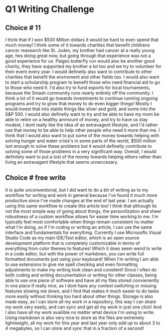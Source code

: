 # Q1 Writing Challenge

## Choice # 11

I think that if I won $500 Million dollars it would be hard to even spend that much money! I think some of it towards charities that benefit childrens cancer reasearch like St. Judes, my brother had cancer at a really young age, hes doing great now, but going through that experience was not a good experience for us. Paiges butterfly run would also be another good charity, they have supported my brother a lot too and we try to volunteer for their event every year. I would definetly also want to contribute to other charities that benefit the enviroment and other fields too. I would also want to start a scholarship program to benefit those who need financial aid to go to those who need it. I'd also try to fund esports for local tournaments, because the Smash community runs nearly entirely off the community.  I think a lot of it would go towards investments to continue running ongoing programs and try to grow that money to do even bigger things! Mostly I would invest that into stable things like silver and gold, and some into the S&P 500. I would also definetly want to try and be able to have my mom be able to retire on a healthy ammount of money, and try to have us stay modest, I dont really like the idea of an extravagent lifestyle, and I'd rather use that money to be able to help other people who need it more than me. I think that I would also want to put some of the money towards helping with solving hunger and water crisis's in some parts of the world, $500 million isnt enough to solve these problems but it would definetly contribute to solving some of those problems in a very significant way. Overall, I would definitely want to put a lost of the money towards helping others rather than living an extravagent lifestyle that seems unneccesary.

## Choice # free write

It is quite unconventional, but I did want to do a bit of writing as to my workflow for writing and work in general because I've found it much more productive since I've made changes at the end of last year. I am actually using this same workflow to create this article too! I think that although its not the most simple way of going about things, the personilzation and sheer robustness of a custom workflow allows for easier time working to me. I'm typically feel most comfortable when things remain consistent no matter what I'm doing, so if I'm coding or writing an article, I can use the same interface and fundamentals for everything. Currently I use Microsofts Visual Studio Code as my main IDE/Text editor, which is an open source development platform that is completely customizable in terms of everything from color themes to features! Which it does seem weird to write in a code editor, but with the power of markdown, you can write full formatted documents just using your keyboard! When I'm writing I am able to use extensions to give me spell checking and even formatting adjustments to make my writing look clean and consitent! Since I often do both coding and writing documentation or writing for other classes, being able to use one piece of software and have all my files stored convienently in one place if really nice, as I dont have any context switching or missing features slowing me down, and I find that makes it much easier to do tasks more easily without thinking too hard about other things. Storage is also made easy, as I can store all my work in a repository, this way I can share my work very easily, and can sync and get all my work in just one click! And I also have all my work availible no matter what device I'm using to write. Using markdown is also very nice to store as the files are extremely lightweight, all my work for this year and last year only add up to about 3 to 4 megabytes, so I can store and sync that in a fraction of a second!
